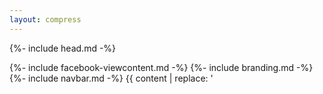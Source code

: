 ```yaml
---
layout: compress
---
```

{%- include head.md -%}
  <body class="{{ page.layout | handleize }} {{ page.class | handleize }} text-dark">
    {%- include facebook-viewcontent.md -%}
    {%- include branding.md -%}
    {%- include navbar.md -%}
    <!-- Page Content -->
    {{ content | replace: '<a href="http', '<a rel="nofollow" target="_blank" href="http' }}
    {%- unless page.custom-js -%}
      {%- include foot.md -%}
      {%- include global-js.md -%}
    {%- endunless -%}
    {%- if page.schema.organization -%}
      {%- include schema-organization.md -%}
    {%- endif -%}
    {%- if page.id -%}
      {%- include schema-post.md -%}
    {%- endif -%}
    
    {% include mailchimp-tracking.html %}
    
  </body>
</html>
